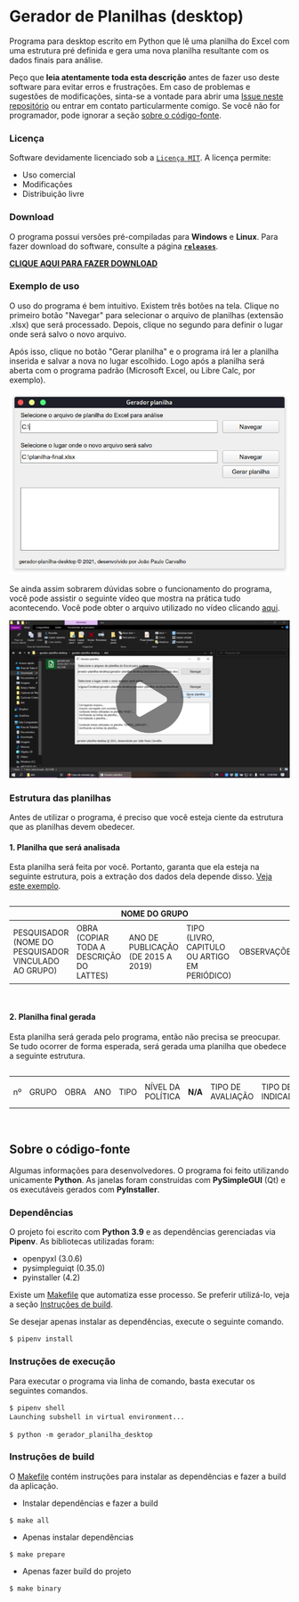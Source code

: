 # Gerador de Planilhas (desktop)

Programa para desktop escrito em Python que lê uma planilha do Excel com uma estrutura pré definida e gera uma nova planilha resultante com os dados finais para análise.

Peço que **leia atentamente toda esta descrição** antes de fazer uso deste software para evitar erros e frustrações. Em caso de problemas e sugestões de modificações, sinta-se a vontade para abrir uma [Issue neste repositório](https://github.com/jjpaulo2/gerador-planilha-desktop/issues) ou entrar em contato particularmente comigo. Se você não for programador, pode ignorar a seção [sobre o código-fonte](#sobre-o-código-fonte).

### Licença

Software devidamente licenciado sob a [`Licença MIT`](./LICENSE.md). A licença permite:

- Uso comercial
- Modificações
- Distribuição livre

### Download

O programa possui versões pré-compiladas para **Windows** e **Linux**. Para fazer download do software, consulte a página [**`releases`**](https://github.com/jjpaulo2/gerador-planilha-desktop/releases).

[**CLIQUE AQUI PARA FAZER DOWNLOAD**](https://github.com/jjpaulo2/gerador-planilha-desktop/releases)


### Exemplo de uso

O uso do programa é bem intuitivo. Existem três botões na tela. Clique no primeiro botão "Navegar" para selecionar o arquivo de planilhas (extensão .xlsx) que será processado. Depois, clique no segundo para definir o lugar onde será salvo o novo arquivo.

Após isso, clique no botão "Gerar planilha" e o programa irá ler a planilha inserida e salvar a nova no lugar escolhido. Logo após a planilha será aberta com o programa padrão (Microsoft Excel, ou Libre Calc, por exemplo).

![](readme/tela-programa.png)

Se ainda assim sobrarem dúvidas sobre o funcionamento do programa, você pode assistir o seguinte vídeo que mostra na prática tudo acontecendo. Você pode obter o arquivo utilizado no vídeo clicando [aqui](https://www.dropbox.com/scl/fi/aiwao0801exyeacwqqgwo/planilha-exemplo.xlsx?dl=0&rlkey=g308h7es1d4m406ryen4v61m9).

[![Exemplo de uso do programa](readme/preview-video.png)](https://www.dropbox.com/s/fdhlcnzpm74infq/exemplo-uso.mp4?dl=0)

### Estrutura das planilhas

Antes de utilizar o programa, é preciso que você esteja ciente da estrutura que as planilhas devem obedecer. 

#### **1. Planilha que será analisada**

Esta planilha será feita por você. Portanto, garanta que ela esteja na seguinte estrutura, pois a extração dos dados dela depende disso. [Veja este exemplo](https://www.dropbox.com/scl/fi/aiwao0801exyeacwqqgwo/planilha-exemplo.xlsx?dl=0&rlkey=g308h7es1d4m406ryen4v61m9).

<div style="overflow-x: scroll">
    <table>
        <thead>
            <th colspan="5">NOME DO GRUPO</th>
            <td>
                <strong>N/A</strong>
            </td>
            <th colspan="8">AVALIAÇÃO</th>
        </thead>
        <tr>
            <td rowspan="2">PESQUISADOR (NOME DO PESQUISADOR VINCULADO AO GRUPO)</td>
            <td rowspan="2">OBRA (COPIAR TODA A DESCRIÇÃO DO LATTES)</td>
            <td rowspan="2">ANO DE PUBLICAÇÃO (DE 2015 A 2019)</td>
            <td rowspan="2">TIPO (LIVRO, CAPITULO OU ARTIGO EM PERIÓDICO)</td>
            <td rowspan="2">OBSERVAÇÕES</td>
            <td rowspan="2">
                <strong>N/A</strong>
            </td>
            <td colspan="2">APRESENTA UMA AVALIAÇÃO CONCRETA DE P.P.?</td>
            <td rowspan="2">QUAL A METODOLOGIA DE AVALIAÇÃO UTILIZADA?</td>
            <td rowspan="2">QUAIS INDICADORES FORAM UTILIZADOS NA AVALIAÇÃO?</td>
            <td colspan="3">QUAL O NÍVEL DA POLÍTICA AVALIADA?</td>
            <td rowspan="2">QUAIS INDICADORES SÃO CONSIDERADOS NO ESTUDO?</td>
        </tr>
        <tr>
            <td>SIM</td>
            <td>NÃO</td>
            <td>MUNICIPAL</td>
            <td>ESTADUAL</td>
            <td>FEDERAL</td>
        </tr>
    </table>
</div>
<br/>

#### **2. Planilha final gerada**

Esta planilha será gerada pelo programa, então não precisa se preocupar. Se tudo ocorrer de forma esperada, será gerada uma planilha que obedece a seguinte estrutura.

<div style="overflow-x: scroll">
    <table>
        <tr>
            <td>nº</td>
            <td>GRUPO</td>
            <td>OBRA</td>
            <td>ANO</td>
            <td>TIPO</td>
            <td>NÍVEL DA POLÍTICA</td>
            <td>
                <strong>N/A</strong>
            </td>
            <td>TIPO DE AVALIAÇÃO</td>
            <td>TIPO DE INDICADOR</td>
            <td>PERSPECTIVA DO INDICADOR</td>
            <td>VARIÁVEIS RELACIONADAS</td>
        </tr>
    </table>
</div>
<br/>

## Sobre o código-fonte

Algumas informações para desenvolvedores. O programa foi feito utilizando unicamente **Python**. As janelas foram construídas com **PySimpleGUI** (Qt) e os executáveis gerados com **PyInstaller**.

### Dependências

O projeto foi escrito com **Python 3.9** e as dependências gerenciadas via **Pipenv**. As bibliotecas utilizadas foram:

- openpyxl (3.0.6)
- pysimpleguiqt (0.35.0)
- pyinstaller (4.2)

Existe um [Makefile](./Makefile) que automatiza esse processo. Se preferir utilizá-lo, veja a seção [Instruções de build](#instruções-de-build).

Se desejar apenas instalar as dependências, execute o seguinte comando.

```shell
$ pipenv install
```

### Instruções de execução

Para executar o programa via linha de comando, basta executar os seguintes comandos.

```shell
$ pipenv shell
Launching subshell in virtual environment...

$ python -m gerador_planilha_desktop
```

### Instruções de build

O [Makefile](./Makefile) contém instruções para instalar as dependências e fazer a build da aplicação.

- Instalar dependências e fazer a build
```shell
$ make all
```

- Apenas instalar dependências
```shell
$ make prepare
```

- Apenas fazer build do projeto
```shell
$ make binary
```
